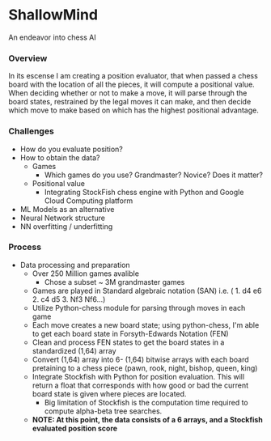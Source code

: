 # ShallowMind
An endeavor into chess AI 

### Overview
In its escense I am creating a position evaluator, that when passed a chess board with the location of all the pieces, it will compute a positional value. When deciding whether or not to make a move, it will parse through the board states, restrained by the legal moves it can make, and then decide which move to make based on which has the highest positional advantage.

### Challenges
- How do you evaluate position? 
- How to obtain the data?
    - Games
        - Which games do you use? Grandmaster? Novice? Does it matter?
    - Positional value
        - Integrating StockFish chess engine with Python and Google Cloud Computing platform
- ML Models as an alternative
- Neural Network structure
- NN overfitting / underfitting

### Process
- Data processing and preparation
    - Over 250 Million games avalible
        - Chose a subset ~ 3M grandmaster games
    - Games are played in Standard algebraic notation (SAN) i.e. ( 1. d4 e6 2. c4 d5 3. Nf3 Nf6...)
    - Utilize Python-chess module for parsing through moves in each game
    - Each move creates a new board state; using python-chess, I'm able to get each board state in Forsyth-Edwards Notation (FEN) 
    - Clean and process FEN states to get the board states in a standardized (1,64) array
    - Convert (1,64) array into 6- (1,64) bitwise arrays with each board pretaining to a chess piece (pawn, rook, night, bishop, queen, king)
    - Integrate Stockfish with Python for position evaluation. This will return a float that corresponds with how good or bad the current board state is given where pieces are located.
        - Big limitation of Stockfish is the computation time required to compute alpha-beta tree searches.
    - **NOTE: At this point, the data consists of a 6 arrays, and a Stockfish evaluated position score**
